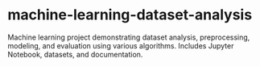 # machine-learning-dataset-analysis
Machine learning project demonstrating dataset analysis, preprocessing, modeling, and evaluation using various algorithms. Includes Jupyter Notebook, datasets, and documentation.
